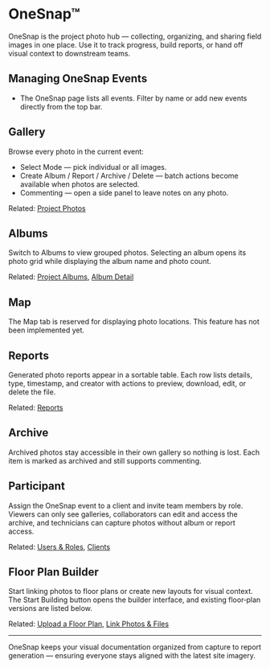 # OneSnap™

OneSnap is the project photo hub — collecting, organizing, and sharing field images in one place. Use it to track progress, build reports, or hand off visual context to downstream teams.

## Managing OneSnap Events

- The OneSnap page lists all events. Filter by name or add new events directly from the top bar.

## Gallery

Browse every photo in the current event:

- Select Mode — pick individual or all images.
- Create Album / Report / Archive / Delete — batch actions become available when photos are selected.
- Commenting — open a side panel to leave notes on any photo.

Related: [Project Photos](project-photos.md)

## Albums

Switch to Albums to view grouped photos. Selecting an album opens its photo grid while displaying the album name and photo count.

Related: [Project Albums](../projects/project-albums.md), [Album Detail](project-album-detail.md)

## Map

The Map tab is reserved for displaying photo locations. This feature has not been implemented yet.

## Reports

Generated photo reports appear in a sortable table. Each row lists details, type, timestamp, and creator with actions to preview, download, edit, or delete the file.

Related: [Reports](../projects/reports.md)

## Archive

Archived photos stay accessible in their own gallery so nothing is lost. Each item is marked as archived and still supports commenting.

## Participant

Assign the OneSnap event to a client and invite team members by role. Viewers can only see galleries, collaborators can edit and access the archive, and technicians can capture photos without album or report access.

Related: [Users & Roles](../organization/users.md), [Clients](../organization/clients.md)

## Floor Plan Builder

Start linking photos to floor plans or create new layouts for visual context. The Start Building button opens the builder interface, and existing floor‑plan versions are listed below.

Related: [Upload a Floor Plan](../surveys/upload-floor-plan.md), [Link Photos & Files](../surveys/link-photos.md)

---

OneSnap keeps your visual documentation organized from capture to report generation — ensuring everyone stays aligned with the latest site imagery.
